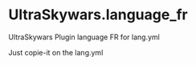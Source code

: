 # UltraSkywars.language_fr
UltraSkywars Plugin language FR for lang.yml

Just copie-it on the lang.yml
